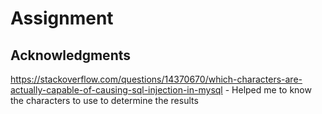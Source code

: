# Assignment

## Acknowledgments
https://stackoverflow.com/questions/14370670/which-characters-are-actually-capable-of-causing-sql-injection-in-mysql - Helped me to know the characters to use to determine the results